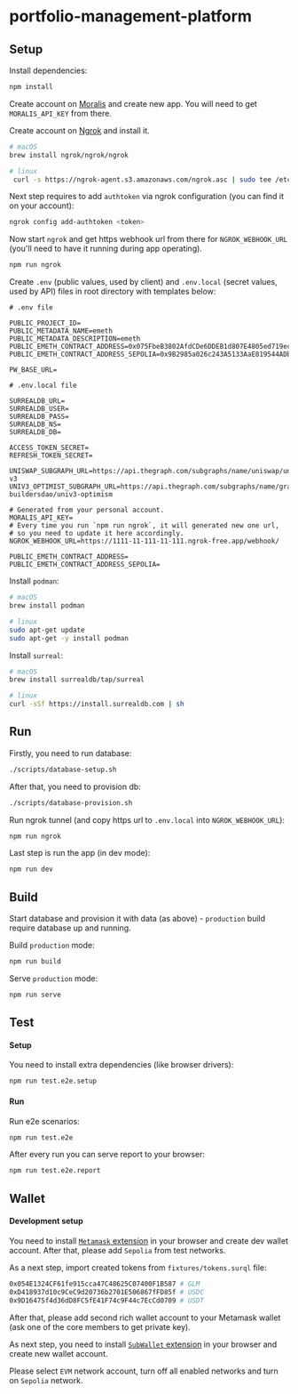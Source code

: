 # portfolio-management-platform

## Setup

Install dependencies:

```bash
npm install
```

Create account on [Moralis](https://moralis.io/) and create new app. You will need to get `MORALIS_API_KEY` from there.

Create account on [Ngrok](https://ngrok.com/) and install it.

```bash
# macOS
brew install ngrok/ngrok/ngrok

# linux
 curl -s https://ngrok-agent.s3.amazonaws.com/ngrok.asc | sudo tee /etc/apt/trusted.gpg.d/ngrok.asc >/dev/null && echo "deb https://ngrok-agent.s3.amazonaws.com buster main" | sudo tee /etc/apt/sources.list.d/ngrok.list && sudo apt update && sudo apt install ngrok
```

Next step requires to add `authtoken` via ngrok configuration (you can find it on your account):

```bash
ngrok config add-authtoken <token>
```

Now start `ngrok` and get https webhook url from there for `NGROK_WEBHOOK_URL` (you'll need to have it running during app operating).

```bash
npm run ngrok
```

Create `.env` (public values, used by client) and `.env.local` (secret values, used by API) files in root directory with templates below:

```
# .env file

PUBLIC_PROJECT_ID=
PUBLIC_METADATA_NAME=emeth
PUBLIC_METADATA_DESCRIPTION=emeth
PUBLIC_EMETH_CONTRACT_ADDRESS=0x075FbeB3802AfdCDe6DDEB1d807E4805ed719eca
PUBLIC_EMETH_CONTRACT_ADDRESS_SEPOLIA=0x9B2985a026c243A5133AaE819544ADb213366D7F

PW_BASE_URL=
```

```
# .env.local file

SURREALDB_URL=
SURREALDB_USER=
SURREALDB_PASS=
SURREALDB_NS=
SURREALDB_DB=

ACCESS_TOKEN_SECRET=
REFRESH_TOKEN_SECRET=

UNISWAP_SUBGRAPH_URL=https://api.thegraph.com/subgraphs/name/uniswap/uniswap-v3
UNIV3_OPTIMIST_SUBGRAPH_URL=https://api.thegraph.com/subgraphs/name/graph-buildersdao/univ3-optimism

# Generated from your personal account.
MORALIS_API_KEY=
# Every time you run `npm run ngrok`, it will generated new one url,
# so you need to update it here accordingly.
NGROK_WEBHOOK_URL=https://1111-11-111-11-111.ngrok-free.app/webhook/

PUBLIC_EMETH_CONTRACT_ADDRESS=
PUBLIC_EMETH_CONTRACT_ADDRESS_SEPOLIA=
```

Install `podman`:

```bash
# macOS
brew install podman

# linux
sudo apt-get update
sudo apt-get -y install podman
```

Install `surreal`:

```bash
# macOS
brew install surrealdb/tap/surreal

# linux
curl -sSf https://install.surrealdb.com | sh
```

## Run

Firstly, you need to run database:

```bash
./scripts/database-setup.sh
```

After that, you need to provision db:

```bash
./scripts/database-provision.sh
```

Run ngrok tunnel (and copy https url to `.env.local` into `NGROK_WEBHOOK_URL`):

```bash
npm run ngrok
```

Last step is run the app (in dev mode):

```bash
npm run dev
```

## Build

Start database and provision it with data (as above) - `production` build require database up and running.

Build `production` mode:

```bash
npm run build
```

Serve `production` mode:

```bash
npm run serve
```

## Test

#### Setup

You need to install extra dependencies (like browser drivers):

```bash
npm run test.e2e.setup
```

#### Run

Run e2e scenarios:

```bash
npm run test.e2e
```

After every run you can serve report to your browser:

```bash
npm run test.e2e.report
```

## Wallet

#### Development setup

You need to install [`Metamask` extension](https://metamask.io/) in your browser and create dev wallet account. After that, please add `Sepolia` from test networks.

As a next step, import created tokens from `fixtures/tokens.surql` file:

```bash
0x054E1324CF61fe915cca47C48625C07400F1B587 # GLM
0xD418937d10c9CeC9d20736b2701E506867fFD85f # USDC
0x9D16475f4d36dD8FC5fE41F74c9F44c7EcCd0709 # USDT
```

After that, please add second rich wallet account to your Metamask wallet (ask one of the core members to get private key).

As next step, you need to install [`SubWallet` extension](https://www.subwallet.app/) in your browser and create new wallet account.

Please select `EVM` network account, turn off all enabled networks and turn on `Sepolia` network.
